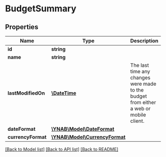 # BudgetSummary

## Properties
Name | Type | Description | Notes
------------ | ------------- | ------------- | -------------
**id** | **string** |  | 
**name** | **string** |  | 
**lastModifiedOn** | [**\DateTime**](\DateTime.md) | The last time any changes were made to the budget from either a web or mobile client. | [optional] 
**dateFormat** | [**\YNAB\Model\DateFormat**](DateFormat.md) |  | [optional] 
**currencyFormat** | [**\YNAB\Model\CurrencyFormat**](CurrencyFormat.md) |  | [optional] 

[[Back to Model list]](../README.md#documentation-for-models) [[Back to API list]](../README.md#documentation-for-api-endpoints) [[Back to README]](../README.md)


